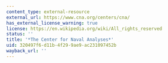 ```yaml
---
content_type: external-resource
external_url: https://www.cna.org/centers/cna/
has_external_license_warning: true
license: https://en.wikipedia.org/wiki/All_rights_reserved
status: ''
title: '*The Center for Naval Analyses*'
uid: 320497f6-d11b-4f29-9ae9-ac231097452b
wayback_url: ''
---
```

